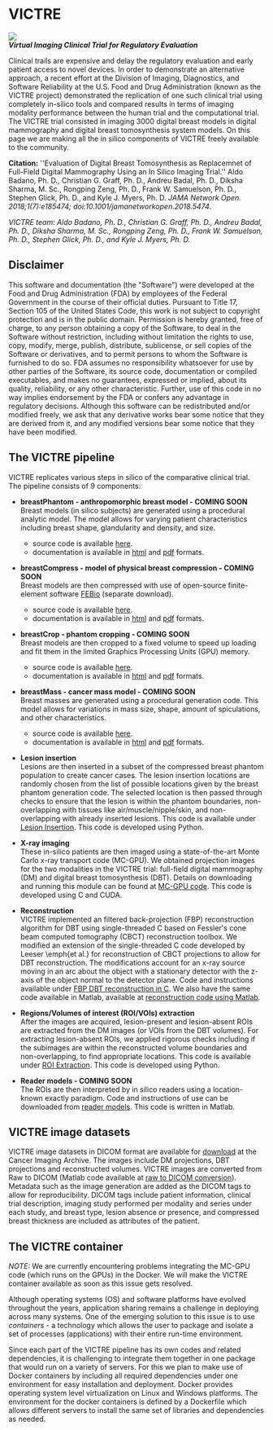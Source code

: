 # VICTRE
![](https://user-images.githubusercontent.com/5750606/41682198-0b250648-74a5-11e8-9578-f93602efa5ab.png)\
***Virtual Imaging Clinical Trial for Regulatory Evaluation***

Clinical trails are expensive and delay the regulatory evaluation and early patient access to novel devices. In order to demonstrate an alternative approach, a recent effort at the Division of Imaging, Diagnostics, and Software Reliability at the U.S. Food and Drug Administration (known as the VICTRE project) demonstrated the replication of one such clinical trial using completely in-silico tools and compared results in terms of imaging modality performance between the human trial and the computational trial. The VICTRE trial consisted in imaging 3000 digital breast models in digital mammography and digital breast tomosynthesis system models. On this page we are making all the in silico components of VICTRE freely available to the community.

**Citation:** ''Evaluation of Digital Breast Tomosynthesis as Replacemnet of Full-Field Digital Mammography Using an In Silico Imaging Trial.'' Aldo Badano, Ph. D., Christian G. Graff, Ph. D., Andreu Badal, Ph. D., Diksha Sharma, M. Sc., Rongping Zeng, Ph. D., Frank W. Samuelson, Ph. D., Stephen Glick, Ph. D., and Kyle J. Myers, Ph. D.  *JAMA Network Open. 2018;1(7):e185474; doi:10.1001/jamanetworkopen.2018.5474*. 


*VICTRE team: Aldo Badano, Ph. D., Christian G. Graff, Ph. D., Andreu Badal, Ph. D., Diksha Sharma, M. Sc., Rongping Zeng, Ph. D., Frank W. Samuelson, Ph. D., Stephen Glick, Ph. D., and Kyle J. Myers, Ph. D.*

Disclaimer
----------

This software and documentation (the "Software") were developed at the Food and Drug Administration (FDA) by employees of the Federal Government in the course of their official duties. Pursuant to Title 17, Section 105 of the United States Code, this work is not subject to copyright protection and is in the public domain. Permission is hereby granted, free of charge, to any person obtaining a copy of the Software, to deal in the Software without restriction, including without limitation the rights to use, copy, modify, merge, publish, distribute, sublicense, or sell copies of the Software or derivatives, and to permit persons to whom the Software is furnished to do so. FDA assumes no responsibility whatsoever for use by other
parties of the Software, its source code, documentation or compiled executables, and makes no guarantees, expressed or implied, about its quality, reliability, or any other characteristic. Further, use of this code in no way implies endorsement by the FDA or confers any advantage in regulatory decisions. Although this software can be redistributed and/or modified freely, we ask that any derivative works bear some notice that they are derived from it, and any modified versions bear some notice that they have been modified. 


The VICTRE pipeline
-------------------

VICTRE replicates various steps in silico of the comparative clinical trial. The pipeline consists of 9 components:

* **breastPhantom - anthropomorphic breast model - COMING SOON** \
Breast models (in silico subjects) are generated using a procedural analytic model.  The model allows for varying patient characteristics including breast shape, glandularity and density, and size.
  - source code is available [here](https://github.com/DIDSR/breastPhantom).
  - documentation is available in [html](https://breastphantom.readthedocs.io/en/latest/) and [pdf](https://readthedocs.org/projects/breastphantom/downloads/pdf/latest/) formats.
  
* **breastCompress - model of physical breast compression - COMING SOON** \
Breast models are then compressed with use of open-source finite-element software [FEBio](https://febio.org) (separate download).
  - source code is available [here](https://github.com/DIDSR/breastCompress).
  - documentation is available in [html](https://breastcompress.readthedocs.io/en/latest/) and [pdf](https://readthedocs.org/projects/breastcompress/downloads/pdf/latest/) formats.

* **breastCrop - phantom cropping - COMING SOON** \
Breast models are then cropped to a fixed volume to speed up loading and fit them in the limited Graphics Processing Units (GPU) memory.
  - source code is available [here](https://github.com/DIDSR/breastCrop).
  - documentation is available in [html](https://breastcrop.readthedocs.io/en/latest/) and [pdf](https://readthedocs.org/projects/breastcrop/downloads/pdf/latest/) formats.

* **breastMass - cancer mass model - COMING SOON** \
Breast masses are generated using a procedural generation code.  This model allows for variations in mass size, shape, amount of spiculations, and other characteristics.
  - source code is available [here](https://github.com/DIDSR/breastMass).
  - documentation is available in [html](https://breastmass.readthedocs.io/en/latest/) and [pdf](https://readthedocs.org/projects/breastmass/downloads/pdf/latest/) formats.

* **Lesion insertion** \
Lesions are then inserted in a subset of the compressed breast phantom population to create cancer cases.  The lesion insertion locations are randomly chosen from the list of possible locations given by the breast phantom generation code.  The selected location is then passed through checks to ensure that the lesion is within the phantom boundaries, non-overlapping with tissues like air/muscle/nipple/skin, and non-overlapping with already inserted lesions.  This code is available under [Lesion Insertion](https://github.com/DIDSR/VICTRE/tree/master/Lesion%20Insertion).  This code is developed using Python.

* **X-ray imaging** \
These in-silico patients are then imaged using a state-of-the-art Monte Carlo x-ray transport code (MC-GPU).  We obtained projection images for the two modalities in the VICTRE trial: full-field digital mammography (DM) and digital breast tomosynthesis (DBT).  Details on downloading and running this module can be found at [MC-GPU code](https://github.com/DIDSR/VICTRE_MCGPU).  This code is developed using C and CUDA.

* **Reconstruction** \
VICTRE implemented an filtered back-projection (FBP) reconstruction algorithm for DBT using single-threaded C based on Fessler's cone beam computed tomography (CBCT) reconstruction toolbox.  We modified an extension of the single-threaded C code developed by Leeser \emph{et al.} for reconstruction of CBCT projections to allow for DBT reconstruction.  The modifications account for an x-ray source moving in an arc about the object with a stationary detector with the z-axis of the object normal to the detector plane.  Code and instructions available under [FBP DBT reconstruction in C](https://github.com/DIDSR/VICTRE/tree/master/FBP%20DBT%20reconstruction%20in%20C).  We also have the same code available in Matlab, available at [reconstruction code using Matlab](https://github.com/DIDSR/ReconDBT).

* **Regions/Volumes of interest (ROI/VOIs) extraction** \
After the images are acquired, lesion-present and lesion-absent ROIs are extracted from the DM images (or VOIs from the DBT volumes).  For extracting lesion-absent ROIs, we applied rigorous checks including if the subimages are within the reconstructed volume boundaries and non-overlapping, to find appropriate locations.  This code is available under [ROI Extraction](https://github.com/DIDSR/VICTRE/tree/master/ROI%20Extraction).  This code is developed using Python.

* **Reader models - COMING SOON** \
The ROIs are then interpreted by in silico readers using a location-known exactly paradigm.  Code and instructions of use can be downloaded from [reader models](https://github.com/DIDSR/VICTRE_MO).  This code is written in Matlab.


VICTRE image datasets
---------------------

VICTRE image datasets in DICOM format are available for [download](https://wiki.cancerimagingarchive.net/x/IIJgAg) at the Cancer Imaging Archive.  The images include DM projections, DBT projections and reconstructed volumes.  VICTRE images are converted from Raw to DICOM (Matlab code available at [raw to DICOM conversion](https://github.com/DIDSR/VICTRE/tree/master/Raw%20to%20DICOM%20conversion)). Metadata such as the image generation are added as the DICOM tags to allow for reproducibility. DICOM tags include patient information, clinical trial description, imaging study performed per modality and series under each study, and breast type, lesion absence or presence, and compressed breast thickness are included as attributes of the patient.


The VICTRE container
--------------------

*NOTE:* We are currently encountering problems integrating the MC-GPU code (which runs on the GPUs) in the Docker. We will make the VICTRE container available as soon as this issue gets resolved.

Although operating systems (OS) and software platforms have evolved throughout the years, application sharing remains a challenge in deploying across many systems. One of the emerging solution to this issue is to use *containers* - a technology which allows the user to package and isolate a set of processes (applications) with their entire run-time environment.

Since each part of the VICTRE pipeline has its own codes and related dependencies, it is challenging to integrate them together in one package that would run on a variety of servers. For this we plan to make use of Docker containers by including all required dependencies under one environment for easy installation and deployment. Docker provides operating system level virtualization on Linux and Windows platforms. The environment for the docker containers is defined by a Dockerfile which allows different servers to install the same set of libraries and dependencies as needed. 
